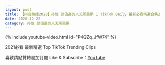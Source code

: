 ```yaml
---
layout: post
title: 【抖音熱搜2020】孙怡 颜值高的人无所畏惧 1 TikTok Daily 最新必看精選合集2020 12 22
date: 2020-12-22
category: 孙怡 颜值高的人无所畏惧
---
```


{% include youtube-video.html id="P4QZq_JfW74" %}

2021必看 最新精選 Top TikTok Trending Clips

喜歡請點贊轉發加訂閱 Like & Subscribe：[YouTube](https://www.youtube.com/channel/UCAoR7VcanIPd04uEq_GIylA/videos)

